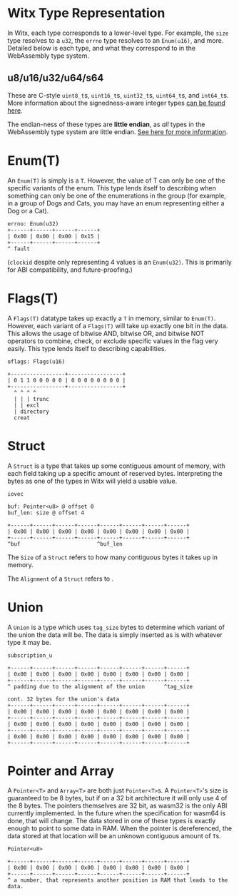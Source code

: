 # Witx Type Representation

In Witx, each type corresponds to a lower-level type. For example, the `size`
type resolves to a `u32`, the `errno` type resolves to an `Enum(u16)`, and
more. Detailed below is each type, and what they correspond to in the
WebAssembly type system.

## u8/u16/u32/u64/s64

These are C-style `uint8_t`s, `uint16_t`s, `uint32_t`s, `uint64_t`s, and
`int64_t`s. More information about the signedness-aware integer types [can be
found here](https://github.com/WebAssembly/interface-types/blob/master/proposals/interface-types/Explainer.md#integers).

The endian-ness of these types are **little endian**, as _all_ types in the WebAssembly
type system are little endian. [See here for more information](https://github.com/WebAssembly/design/issues/786#issuecomment-244548105).

# Enum(T)

An `Enum(T)` is simply is a `T`. However, the value of T can only be one of the
specific variants of the enum. This type lends itself to describing when
something can only be one of the enumerations in the group (for example, in a
group of Dogs and Cats, you may have an enum representing either a Dog or a
Cat).

```
errno: Enum(u32)
+------+------+------+------+
| 0x00 | 0x00 | 0x00 | 0x15 |
+------+------+------+------+
^ fault
```

(`clockid` despite only representing 4 values is an `Enum(u32)`. This is
primarily for ABI compatibility, and future-proofing.)

# Flags(T)

A `Flags(T)` datatype takes up exactly a `T` in memory, similar to `Enum(T)`.
However, each variant of a `Flags(T)` will take up exactly one bit in the data.
This allows the usage of bitwise AND, bitwise OR, and bitwise NOT operators to
combine, check, or exclude specific values in the flag very easily. This type
lends itself to describing capabilities.

```
oflags: Flags(u16)

+-----------------+-----------------+
| 0 1 1 0 0 0 0 0 | 0 0 0 0 0 0 0 0 |
+-----------------+-----------------+
  ^ ^ ^ ^
  | | | trunc
  | | excl
  | directory
  creat
```

# Struct

A `Struct` is a type that takes up some contiguous amount of memory, with each
field taking up a specific amount of reserved bytes. Interpreting the bytes as
one of the types in Witx will yield a usable value.

```
iovec

buf: Pointer<u8> @ offset 0
buf_len: size @ offset 4

+------+------+------+------+------+------+------+------+
| 0x00 | 0x00 | 0x00 | 0x00 | 0x00 | 0x00 | 0x00 | 0x00 |
+------+------+------+------+------+------+------+------+
^buf                        ^buf_len
```

The `Size` of a `Struct` refers to how many contiguous bytes it takes up in
memory.

The `Alignment` of a `Struct` refers to <X>.

# Union

A `Union` is a type which uses `tag_size` bytes to determine which variant of
the union the data will be. The data is simply inserted as is with whatever
type it may be.

```
subscription_u

+------+------+------+------+------+------+------+------+
| 0x00 | 0x00 | 0x00 | 0x00 | 0x00 | 0x00 | 0x00 | 0x00 |
+------+------+------+------+------+------+------+------+
^ padding due to the alignment of the union      ^tag_size

cont. 32 bytes for the union's data
+------+------+------+------+------+------+------+------+
| 0x00 | 0x00 | 0x00 | 0x00 | 0x00 | 0x00 | 0x00 | 0x00 |
+------+------+------+------+------+------+------+------+
| 0x00 | 0x00 | 0x00 | 0x00 | 0x00 | 0x00 | 0x00 | 0x00 |
+------+------+------+------+------+------+------+------+
| 0x00 | 0x00 | 0x00 | 0x00 | 0x00 | 0x00 | 0x00 | 0x00 |
+------+------+------+------+------+------+------+------+
```

# Pointer<T> and Array<T>

A `Pointer<T>` and `Array<T>` are both just `Pointer<T>`s. A `Pointer<T>`'s
size is guaranteed to be 8 bytes, but if on a 32 bit architecture it will only
use 4 of the 8 bytes. The pointers themselves are 32 bit, as wasm32 is the only
ABI currently implemented. In the future when the specification for wasm64 is
done, that will change. The data stored in one of these types is exactly enough
to point to some data in RAM. When the pointer is dereferenced, the data stored
at that location will be an unknown contiguous amount of `T`s.

```
Pointer<u8>

+------+------+------+------+------+------+------+------+
| 0x00 | 0x00 | 0x00 | 0x00 | 0x00 | 0x00 | 0x00 | 0x00 |
+------+------+------+------+------+------+------+------+
^ a number, that represents another position in RAM that leads to the data.
```
